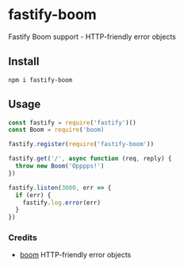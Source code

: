 # fastify-boom

Fastify Boom support - HTTP-friendly error objects

## Install
```
npm i fastify-boom
```
## Usage
```js
const fastify = require('fastify')()
const Boom = require('boom)

fastify.register(require('fastify-boom'))

fastify.get('/', async function (req, reply) {
  throw new Boom('Opppps!')
})

fastify.listen(3000, err => {
  if (err) {
    fastify.log.error(err)
  }
})
```

### Credits

- [boom](https://github.com/hapijs/boom) HTTP-friendly error objects 
